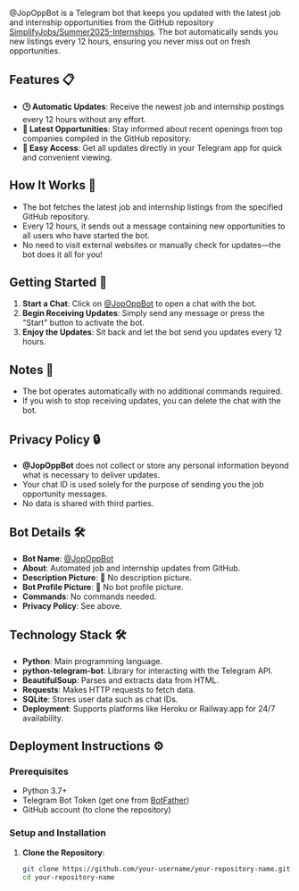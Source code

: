 @JopOppBot is a Telegram bot that keeps you updated with the latest job and internship opportunities from the GitHub repository [SimplifyJobs/Summer2025-Internships](https://github.com/SimplifyJobs/Summer2025-Internships). The bot automatically sends you new listings every 12 hours, ensuring you never miss out on fresh opportunities.

## Features 📋

- **🕒 Automatic Updates**: Receive the newest job and internship postings every 12 hours without any effort.
- **🔄 Latest Opportunities**: Stay informed about recent openings from top companies compiled in the GitHub repository.
- **📲 Easy Access**: Get all updates directly in your Telegram app for quick and convenient viewing.

## How It Works 🤖

- The bot fetches the latest job and internship listings from the specified GitHub repository.
- Every 12 hours, it sends out a message containing new opportunities to all users who have started the bot.
- No need to visit external websites or manually check for updates—the bot does it all for you!

## Getting Started 🚀

1. **Start a Chat**: Click on [@JopOppBot](https://t.me/JopOppBot) to open a chat with the bot.
2. **Begin Receiving Updates**: Simply send any message or press the "Start" button to activate the bot.
3. **Enjoy the Updates**: Sit back and let the bot send you updates every 12 hours.

## Notes 📝

- The bot operates automatically with no additional commands required.
- If you wish to stop receiving updates, you can delete the chat with the bot.

## Privacy Policy 🔒

- **@JopOppBot** does not collect or store any personal information beyond what is necessary to deliver updates.
- Your chat ID is used solely for the purpose of sending you the job opportunity messages.
- No data is shared with third parties.

## Bot Details 🛠️

- **Bot Name**: [@JopOppBot](https://t.me/JopOppBot)
- **About**: Automated job and internship updates from GitHub.
- **Description Picture**: 🚫 No description picture.
- **Bot Profile Picture**: 🚫 No bot profile picture.
- **Commands**: No commands needed.
- **Privacy Policy**: See above.

## Technology Stack 🛠️

- **Python**: Main programming language.
- **python-telegram-bot**: Library for interacting with the Telegram API.
- **BeautifulSoup**: Parses and extracts data from HTML.
- **Requests**: Makes HTTP requests to fetch data.
- **SQLite**: Stores user data such as chat IDs.
- **Deployment**: Supports platforms like Heroku or Railway.app for 24/7 availability.

## Deployment Instructions ⚙️

### Prerequisites

- Python 3.7+
- Telegram Bot Token (get one from [BotFather](https://core.telegram.org/bots#botfather))
- GitHub account (to clone the repository)

### Setup and Installation

1. **Clone the Repository**:
   ```bash
   git clone https://github.com/your-username/your-repository-name.git
   cd your-repository-name
